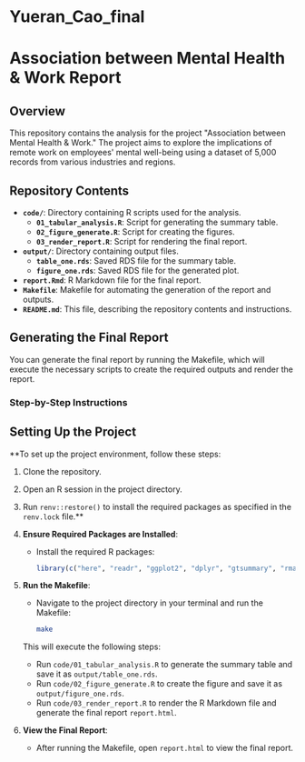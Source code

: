 # Yueran_Cao_final

# Association between Mental Health & Work Report

## Overview

This repository contains the analysis for the project "Association between Mental Health & Work." The project aims to explore the implications of remote work on employees' mental well-being using a dataset of 5,000 records from various industries and regions.

## Repository Contents

- **`code/`**: Directory containing R scripts used for the analysis.
  - **`01_tabular_analysis.R`**: Script for generating the summary table.
  - **`02_figure_generate.R`**: Script for creating the figures.
  - **`03_render_report.R`**: Script for rendering the final report.
- **`output/`**: Directory containing output files.
  - **`table_one.rds`**: Saved RDS file for the summary table.
  - **`figure_one.rds`**: Saved RDS file for the generated plot.
- **`report.Rmd`**: R Markdown file for the final report.
- **`Makefile`**: Makefile for automating the generation of the report and outputs.
- **`README.md`**: This file, describing the repository contents and instructions.

## Generating the Final Report

You can generate the final report by running the Makefile, which will execute the necessary scripts to create the required outputs and render the report.

### Step-by-Step Instructions
## Setting Up the Project

**To set up the project environment, follow these steps:
1. Clone the repository.
2. Open an R session in the project directory.
3. Run `renv::restore()` to install the required packages as specified in the `renv.lock` file.**

1. **Ensure Required Packages are Installed**:
   - Install the required R packages:
     ```r
     library(c("here", "readr", "ggplot2", "dplyr", "gtsummary", "rmarkdown"))
     ```

2. **Run the Makefile**:
   - Navigate to the project directory in your terminal and run the Makefile:
     ```sh
     make
     ```

   This will execute the following steps:
   - Run `code/01_tabular_analysis.R` to generate the summary table and save it as `output/table_one.rds`.
   - Run `code/02_figure_generate.R` to create the figure and save it as `output/figure_one.rds`.
   - Run `code/03_render_report.R` to render the R Markdown file and generate the final report `report.html`.

3. **View the Final Report**:
   - After running the Makefile, open `report.html` to view the final report.

